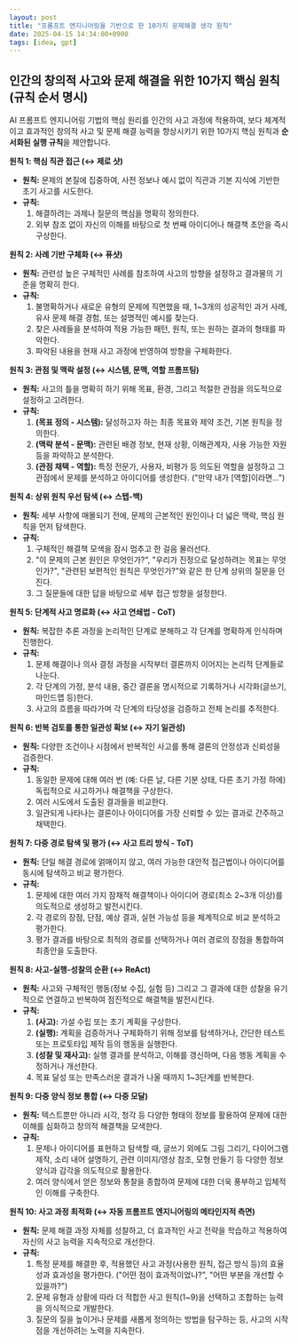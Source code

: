 ```yaml
---
layout: post
title: "프롬프트 엔지니어링을 기반으로 한 10가지 문제해결 생각 원칙"
date: 2025-04-15 14:34:00+0900
tags: [idea, gpt]
---
```


## 인간의 창의적 사고와 문제 해결을 위한 10가지 핵심 원칙 (규칙 순서 명시)

AI 프롬프트 엔지니어링 기법의 핵심 원리를 인간의 사고 과정에 적용하여, 보다 체계적이고 효과적인 창의적 사고 및 문제 해결 능력을 향상시키기 위한 10가지 핵심 원칙과 **순서화된 실행 규칙**을 제안합니다.

**원칙 1: 핵심 직관 접근 (↔ 제로 샷)**

- **원칙:** 문제의 본질에 집중하여, 사전 정보나 예시 없이 직관과 기본 지식에 기반한 초기 사고를 시도한다.
- **규칙:**
  1. 해결하려는 과제나 질문의 핵심을 명확히 정의한다.
  2. 외부 참조 없이 자신의 이해를 바탕으로 첫 번째 아이디어나 해결책 초안을 즉시 구상한다.

**원칙 2: 사례 기반 구체화 (↔ 퓨샷)**

- **원칙:** 관련성 높은 구체적인 사례를 참조하여 사고의 방향을 설정하고 결과물의 기준을 명확히 한다.
- **규칙:**
  1. 불명확하거나 새로운 유형의 문제에 직면했을 때, 1~3개의 성공적인 과거 사례, 유사 문제 해결 경험, 또는 설명적인 예시를 찾는다.
  2. 찾은 사례들을 분석하여 적용 가능한 패턴, 원칙, 또는 원하는 결과의 형태를 파악한다.
  3. 파악된 내용을 현재 사고 과정에 반영하여 방향을 구체화한다.

**원칙 3: 관점 및 맥락 설정 (↔ 시스템, 문맥, 역할 프롬프팅)**

- **원칙:** 사고의 틀을 명확히 하기 위해 목표, 환경, 그리고 적절한 관점을 의도적으로 설정하고 고려한다.
- **규칙:**
  1. **(목표 정의 - 시스템):** 달성하고자 하는 최종 목표와 제약 조건, 기본 원칙을 정의한다.
  2. **(맥락 분석 - 문맥):** 관련된 배경 정보, 현재 상황, 이해관계자, 사용 가능한 자원 등을 파악하고 분석한다.
  3. **(관점 채택 - 역할):** 특정 전문가, 사용자, 비평가 등 의도된 역할을 설정하고 그 관점에서 문제를 분석하고 아이디어를 생성한다. ("만약 내가 [역할]이라면...")

**원칙 4: 상위 원칙 우선 탐색 (↔ 스텝-백)**

- **원칙:** 세부 사항에 매몰되기 전에, 문제의 근본적인 원인이나 더 넓은 맥락, 핵심 원칙을 먼저 탐색한다.
- **규칙:**
  1. 구체적인 해결책 모색을 잠시 멈추고 한 걸음 물러선다.
  2. "이 문제의 근본 원인은 무엇인가?", "우리가 진정으로 달성하려는 목표는 무엇인가?", "관련된 보편적인 원칙은 무엇인가?"와 같은 한 단계 상위의 질문을 던진다.
  3. 그 질문들에 대한 답을 바탕으로 세부 접근 방향을 설정한다.

**원칙 5: 단계적 사고 명료화 (↔ 사고 연쇄법 - CoT)**

- **원칙:** 복잡한 추론 과정을 논리적인 단계로 분해하고 각 단계를 명확하게 인식하며 진행한다.
- **규칙:**
  1. 문제 해결이나 의사 결정 과정을 시작부터 결론까지 이어지는 논리적 단계들로 나눈다.
  2. 각 단계의 가정, 분석 내용, 중간 결론을 명시적으로 기록하거나 시각화(글쓰기, 마인드맵 등)한다.
  3. 사고의 흐름을 따라가며 각 단계의 타당성을 검증하고 전체 논리를 추적한다.

**원칙 6: 반복 검토를 통한 일관성 확보 (↔ 자기 일관성)**

- **원칙:** 다양한 조건이나 시점에서 반복적인 사고를 통해 결론의 안정성과 신뢰성을 검증한다.
- **규칙:**
  1. 동일한 문제에 대해 여러 번 (예: 다른 날, 다른 기분 상태, 다른 초기 가정 하에) 독립적으로 사고하거나 해결책을 구상한다.
  2. 여러 시도에서 도출된 결과들을 비교한다.
  3. 일관되게 나타나는 결론이나 아이디어를 가장 신뢰할 수 있는 결과로 간주하고 채택한다.

**원칙 7: 다중 경로 탐색 및 평가 (↔ 사고 트리 방식 - ToT)**

- **원칙:** 단일 해결 경로에 얽매이지 않고, 여러 가능한 대안적 접근법이나 아이디어를 동시에 탐색하고 비교 평가한다.
- **규칙:**
  1. 문제에 대한 여러 가지 잠재적 해결책이나 아이디어 경로(최소 2~3개 이상)를 의도적으로 생성하고 발전시킨다.
  2. 각 경로의 장점, 단점, 예상 결과, 실현 가능성 등을 체계적으로 비교 분석하고 평가한다.
  3. 평가 결과를 바탕으로 최적의 경로를 선택하거나 여러 경로의 장점을 통합하여 최종안을 도출한다.

**원칙 8: 사고-실행-성찰의 순환 (↔ ReAct)**

- **원칙:** 사고와 구체적인 행동(정보 수집, 실험 등) 그리고 그 결과에 대한 성찰을 유기적으로 연결하고 반복하여 점진적으로 해결책을 발전시킨다.
- **규칙:**
  1. **(사고):** 가설 수립 또는 초기 계획을 구상한다.
  2. **(실행):** 계획을 검증하거나 구체화하기 위해 정보를 탐색하거나, 간단한 테스트 또는 프로토타입 제작 등의 행동을 실행한다.
  3. **(성찰 및 재사고):** 실행 결과를 분석하고, 이해를 갱신하며, 다음 행동 계획을 수정하거나 개선한다.
  4. 목표 달성 또는 만족스러운 결과가 나올 때까지 1~3단계를 반복한다.

**원칙 9: 다중 양식 정보 통합 (↔ 다중 모달)**

- **원칙:** 텍스트뿐만 아니라 시각, 청각 등 다양한 형태의 정보를 활용하여 문제에 대한 이해를 심화하고 창의적 해결책을 모색한다.
- **규칙:**
  1. 문제나 아이디어를 표현하고 탐색할 때, 글쓰기 외에도 그림 그리기, 다이어그램 제작, 소리 내어 설명하기, 관련 이미지/영상 참조, 모형 만들기 등 다양한 정보 양식과 감각을 의도적으로 활용한다.
  2. 여러 양식에서 얻은 정보와 통찰을 종합하여 문제에 대한 더욱 풍부하고 입체적인 이해를 구축한다.

**원칙 10: 사고 과정 최적화 (↔ 자동 프롬프트 엔지니어링의 메타인지적 측면)**

- **원칙:** 문제 해결 과정 자체를 성찰하고, 더 효과적인 사고 전략을 학습하고 적용하여 자신의 사고 능력을 지속적으로 개선한다.
- **규칙:**
  1. 특정 문제를 해결한 후, 적용했던 사고 과정(사용한 원칙, 접근 방식 등)의 효율성과 효과성을 평가한다. ("어떤 점이 효과적이었나?", "어떤 부분을 개선할 수 있을까?")
  2. 문제 유형과 상황에 따라 더 적합한 사고 원칙(1~9)을 선택하고 조합하는 능력을 의식적으로 개발한다.
  3. 질문의 질을 높이거나 문제를 새롭게 정의하는 방법을 탐구하는 등, 사고의 시작점을 개선하려는 노력을 지속한다.
